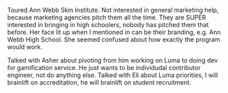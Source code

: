 Toured Ann Webb Skin Institute. Not interested in general marketing help, because marketing agencies pitch them all the time. They are SUPER interested in bringing in high schoolers, nobody has pitched them that before. Her face lit up when I mentioned in can be their branding, e.g. Ann Webb High School. She seemed confused about how exactly the program would work.

Talked with Asher about pivoting from him working on Luma to doing dev for gamification service. He just wants to be individudal contributor engineer, not do anything else. Talked with Eli about Luma priorities, I will brainlift on accreditation, he will brainlift on student recruitment.